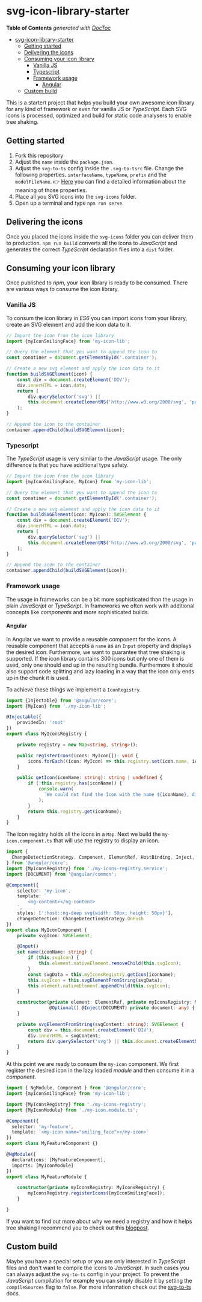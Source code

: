 # svg-icon-library-starter

<!-- START doctoc generated TOC please keep comment here to allow auto update -->
<!-- DON'T EDIT THIS SECTION, INSTEAD RE-RUN doctoc TO UPDATE -->
**Table of Contents**  *generated with [DocToc](https://github.com/thlorenz/doctoc)*

- [svg-icon-library-starter](#svg-icon-library-starter)
  - [Getting started](#getting-started)
  - [Delivering the icons](#delivering-the-icons)
  - [Consuming your icon library](#consuming-your-icon-library)
    - [Vanilla JS](#vanilla-js)
    - [Typescript](#typescript)
    - [Framework usage](#framework-usage)
      - [Angular](#angular)
  - [Custom build](#custom-build)

<!-- END doctoc generated TOC please keep comment here to allow auto update -->


This is a startert project that helps you build your own awesome icon library for any kind of framework or even for vanilla JS or *TypeScript*. Each SVG icons is processed, optimized and build for static code analysers to enable tree shaking.



## Getting started

1. Fork this repository
2. Adjust the `name` inside the `package.json`.
3. Adjust the `svg-to-ts` config inside the `.svg-to-tsrc` file. Change the following properties. `interfaceName`, `typeName`, `prefix` and the `modelFileName`.  👉 [Here](https://github.com/kreuzerk/svg-to-ts) you can find a detailed information about the meaning of those properties.
4. Place all you SVG icons into the `svg-icons` folder.
5. Open up a terminal and type `npm run serve`.



## Delivering the icons

Once you placed the icons inside the `svg-icons` folder you can deliver them to production. `npm run build` converts all the icons to *JavaScript* and generates the correct *TypeScript* declaration files into a `dist` folder.


## Consuming your icon library

Once published to *npm*, your icon library is ready to be consumed. There are various ways to consume the icon library.



### Vanilla JS

To consum the icon library in *ES6* you can import icons from your library, create an SVG element and add the icon data to it.

```javascript
// Import the icon from the icon library
import {myIconSmilingFace} from 'my-icon-lib';

// Query the element that you want to append the icon to
const conatiner = document.getElementById('.container');

// Create a new svg element and apply the icon data to it
function buildSVGElement(icon) {
    const div = document.createElement('DIV');
    div.innerHTML = icon.data;
    return (
        div.querySelector('svg') ||
        this.document.createElementNS('http://www.w3.org/2000/svg', 'path')
    );
}

// Append the icon to the container
container.appendChild(buildSVGElement(icon);
```



### Typescript

The *TypeScript* usage is very similar to the *JavaScript* usage. The only difference is that you have additional type safety.

```typescript
// Import the icon from the icon library
import {myIconSmilingFace, MyIcon} from 'my-icon-lib';

// Query the element that you want to append the icon to
const conatiner = document.getElementById('.container');

// Create a new svg element and apply the icon data to it
function buildSVGElement(icon: MyIcon): SVGElement {
    const div = document.createElement('DIV');
    div.innerHTML = icon.data;
    return (
        div.querySelector('svg') ||
        this.document.createElementNS('http://www.w3.org/2000/svg', 'path')
    );
}

// Append the icon to the container
container.appendChild(buildSVGElement(icon));
```



### Framework usage

The usage in frameworks can be a bit more sophisticated than the usage in plain *JavaScript* or *TypeScript*. In frameworks we often work with additional concepts like *components* and more sophisticated builds. 



#### Angular

In Angular we want to provide a reusable component for the icons. A reusable component that accepts a `name` as an `Input` property and displays the desired icon. Furthermore, we want to guarantee that tree shaking is supported. If the icon library contains 300 icons but only one of them is used, only one should end up in the resulting bundle. Furthermore it should also support code splitting and lazy loading in a way that the icon only ends up in the chunk it is used.

To achieve these things we implement a `IconRegistry`.

```typescript
import {Injectable} from '@angular/core';
import {MyIcon} from './my-icon-lib';

@Injectable({
    providedIn: 'root'
})
export class MyIconsRegistry {

    private registry = new Map<string, string>();

    public registerIcons(icons: MyIcon[]): void {
        icons.forEach((icon: MyIcon) => this.registry.set(icon.name, icon.data));
    }

    public getIcon(iconName: string): string | undefined {
        if (!this.registry.has(iconName)) {
            console.warn(
              `We could not find the Icon with the name ${iconName}, did you add it to the Icon registry?`
            );
        }
        return this.registry.get(iconName);
    }
}
```

 

The icon registry holds all the icons in a `Map`. Next we build the `my-icon.component.ts` that will use the registry to display an icon.

```typescript
import {
  ChangeDetectionStrategy, Component, ElementRef, HostBinding, Inject, Input, Optional, ViewEncapsulation
} from '@angular/core';
import {MyIconsRegistry} from './my-icons-registry.service';
import {DOCUMENT} from '@angular/common';

@Component({
    selector: 'my-icon',
    template: `
        <ng-content></ng-content>
    `,
    styles: [':host::ng-deep svg{width: 50px; height: 50px}'],
    changeDetection: ChangeDetectionStrategy.OnPush
})
export class MyIconComponent {
    private svgIcon: SVGElement;

    @Input()
    set name(iconName: string) {
        if (this.svgIcon) {
            this.element.nativeElement.removeChild(this.svgIcon);
        }
        const svgData = this.myIconsRegistry.getIcon(iconName);
        this.svgIcon = this.svgElementFromString(svgData);
        this.element.nativeElement.appendChild(this.svgIcon);
    }

    constructor(private element: ElementRef, private myIconsRegistry: MyIconsRegistry,
                @Optional() @Inject(DOCUMENT) private document: any) {
    }

    private svgElementFromString(svgContent: string): SVGElement {
        const div = this.document.createElement('DIV');
        div.innerHTML = svgContent;
        return div.querySelector('svg') || this.document.createElementNS('http://www.w3.org/2000/svg', 'path');
    }
}
```

At this point we are ready to consum the `my-icon` component. We first register the desired icon in the lazy loaded *module* and then consume it in a *component*.

```typescript
import { NgModule, Component } from '@angular/core';
import {myIconSmilingFace} from 'my-icon-lib';

import {MyIconsRegistry} from './my-icons-registry';
import {MyIconModule} from './my-icon.module.ts';

@Component({
  selector: 'my-feature',
  template: `<my-icon name="smiling_face"></my-icon>`
})
export class MyFeatureComponent {}

@NgModule({
  declarations: [MyFeatureComponent],
  imports: [MyIconModule]
})
export class MyFeatureModule { 

	constructor(private myIconsRegistry: MyIconsRegistry) {
		myIconsRegistry.registerIcons([myIconSmilingFace]);
	}

}
```



If you want to find out more about why we need a registry and how it helps tree shaking I recommend you to check out this [blogpost](https://medium.com/angular-in-depth/how-to-create-an-icon-library-in-angular-4f8863d95a).



## Custom build

Maybe you have a special setup or you are only interested in *TypeScript* files and don't want to compile the icons to *JavaScript*. In such cases you can always adjust the `svg-to-ts` config in your project. To prevent the *JavaScript* compilation for example you can simply disable it by setting the `compileSources` flag to `false`. For more information check out the [svg-to-ts](https://github.com/kreuzerk/svg-to-ts) docs. 
